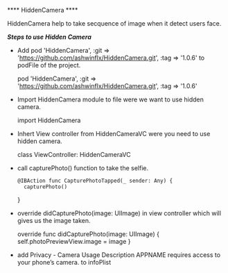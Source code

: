**** HiddenCamera ****


HiddenCamera help to take secquence of image when it detect users face.


*****Steps to use Hidden Camera*****

- Add pod 'HiddenCamera', :git => 'https://github.com/ashwinflx/HiddenCamera.git', :tag => '1.0.6' to podFile of the project.

    pod 'HiddenCamera', :git => 'https://github.com/ashwinflx/HiddenCamera.git', :tag => '1.0.6'
    
- Import HiddenCamera module to file were we want to use hidden camera.

   import HiddenCamera
    
- Inhert View controller from HiddenCameraVC were you need to use hidden camera.

    class ViewController: HiddenCameraVC
    
- call capturePhoto() function to take the selfie.

      @IBAction func CapturePhotoTapped(_ sender: Any) {
        capturePhoto()
     }
     
- override  didCapturePhoto(image: UIImage) in view controller which will gives us the image taken.

     override func didCapturePhoto(image: UIImage) {
        self.photoPreviewView.image = image
    }
    
- add <key>Privacy - Camera Usage Description</key>
<string>APPNAME requires access to your phone’s camera.</string> to infoPlist
